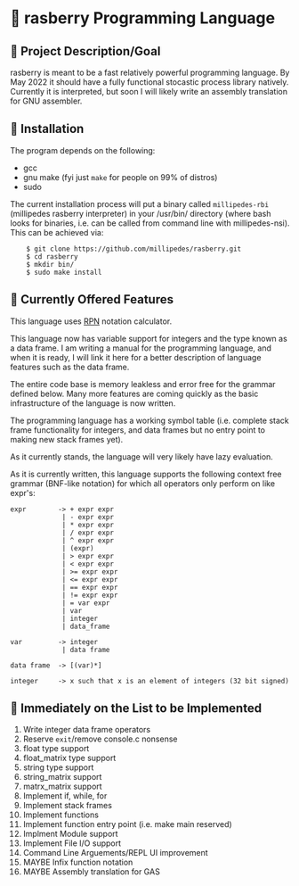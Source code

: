 # :strawberry: rasberry Programming Language
## :dart: Project Description/Goal
rasberry is meant to be a fast relatively powerful programming language.  By
May 2022 it should have a fully functional stocastic process library natively.
Currently it is interpreted, but soon I will likely write an assembly
translation for GNU assembler.

## :floppy_disk: Installation
The program depends on the following:
- gcc
- gnu make (fyi just `make` for people on 99% of distros)
- sudo

The current installation process will put a binary called `millipedes-rbi`
(millipedes rasberry interpreter) in your /usr/bin/ directory (where bash looks
for binaries, i.e. can be called from command line with millipedes-nsi).  This
can be achieved via:
```
    $ git clone https://github.com/millipedes/rasberry.git
    $ cd rasberry
    $ mkdir bin/
    $ sudo make install
```

## :star2: Currently Offered Features
This language uses [RPN](https://en.wikipedia.org/wiki/Reverse_Polish_notation)
notation calculator.

This language now has variable support for integers and the type known as a data
frame.  I am writing a manual for the programming language, and when it is ready,
I will link it here for a better description of language features such as the data
frame.

The entire code base is memory leakless and error free for the grammar defined
below.  Many more features are coming quickly as the basic infrastructure of 
the language is now written.

The programming language has a working symbol table (i.e. complete stack frame
functionality for integers, and data frames but no entry point to making new
stack frames yet).

As it currently stands, the language will very likely have lazy evaluation.

As it is currently written, this language supports the following context free
grammar (BNF-like notation) for which all operators only perform on like expr's:
```
expr        -> + expr expr
             | - expr expr
             | * expr expr
             | / expr expr
             | ^ expr expr
             | (expr)
             | > expr expr
             | < expr expr
             | >= expr expr
             | <= expr expr
             | == expr expr
             | != expr expr
             | = var expr
             | var
             | integer
             | data_frame

var         -> integer
             | data frame

data frame  -> [(var)*]

integer     -> x such that x is an element of integers (32 bit signed)
```

## :scroll: Immediately on the List to be Implemented
1) Write integer data frame operators
2) Reserve `exit`/remove console.c nonsense
3) float type support
4) float_matrix type support
5) string type support
6) string_matrix support
7) matrx_matrix support
8) Implement if, while, for
8) Implement stack frames
9) Implement functions
10) Implement function entry point (i.e. make main reserved)
11) Implment Module support
12) Implement File I/O support
13) Command Line Arguements/REPL UI improvement
14) MAYBE Infix function notation
15) MAYBE Assembly translation for GAS 
